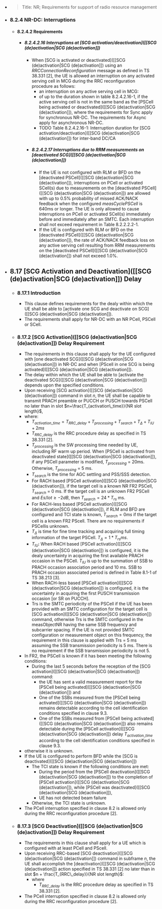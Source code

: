 - > Title: NR; Requirements for support of radio resource management
- ### 8.2.4 NR-DC: Interruptions
	- #### 8.2.4.2 Requirements
		- ##### 8.2.4.2.16 Interruptions at [SCG activation/deactivation]([[SCG (de)activation|SCG (de)activation]])
			- When [SCG is activated or deactivated]([[SCG (de)activation|SCG (de)activation]]) using an *RRCConnectionReconfiguration* message as defined in TS 38.331 [2], the UE is allowed an interruption on any activated serving cell in MCG during the RRC reconfiguration procedure as follows:
				- an interruption on any active serving cell in MCG:
				- of up to the duration shown in table 8.2.4.2.16-1, if the active serving cell is not in the same band as the [PSCell being activated or deactivated]([[SCG (de)activation|SCG (de)activation]]), where the requirements for Sync apply for synchronous NR-DC. The requirements for Async apply for asynchronous NR-DC.
				- TODO Table 8.2.4.2.16-1: Interruption duration for [SCG activation/deactivation]([[SCG (de)activation|SCG (de)activation]]) for inter-band DC/CA
			- ##### 8.2.4.2.17 Interruptions due to RRM measurements on [deactivated SCG]([[SCG (de)activation|SCG (de)activation]])
				- If the UE is not configured with RLM or BFD on the [deactivated PSCell]([[SCG (de)activation|SCG (de)activation]]), interruptions on PCell or activated SCell(s) due to measurements on the [deactivated PSCell]([[SCG (de)activation|SCG (de)activation]]) are allowed with up to 0.5% probability of missed ACK/NACK feedback when the configured *measCyclePSCell* is 640ms or longer. The UE is only allowed to cause interruptions on PCell or activated SCell(s) immediately before and immediately after an SMTC. Each interruption shall not exceed requirement in Table 8.2.2.2.2-1.
				- If the UE is configured with RLM or BFD on the [deactivated PSCell]([[SCG (de)activation|SCG (de)activation]]), the rate of ACK/NACK feedback loss on any active serving cell resulting from RRM measurements on the [deactivated PSCell]([[SCG (de)activation|SCG (de)activation]]) shall not exceed 1.0%.
- ## 8.17 [SCG Activation and Deactivation]([[SCG (de)activation|SCG (de)activation]]) Delay
	- ### 8.17.1 Introduction
		- This clause defines requirements for the dealy within which the UE shall be able to [activate one SCG and deactivate on SCG]([[SCG (de)activation|SCG (de)activation]]).
		- The requirements shall apply for NR-DC with an NR PCell, PSCell or SCell.
	- ### 8.17.2 [SCG Activation]([[SCG (de)activation|SCG (de)activation]]) Delay Requirement
		- The requirements in this clause shall apply for the UE configured with [one deactivated SCG]([[SCG (de)activation|SCG (de)activation]]) in NR-DC and when [PScell in one SCG is being activated]([[SCG (de)activation|SCG (de)activation]]).
		- The delay within which the UE shall be able to [activate the deactivated SCG]([[SCG (de)activation|SCG (de)activation]]) depends upon the specified conditions.
		- Upon receiving [SCG activation]([[SCG (de)activation|SCG (de)activation]]) command in slot *n*, the UE shall be capable to transmit PRACH preamble or PUCCH or PUSCH towards PSCell no later than in slot $n+\frac{T_{activation\_time}}{NR slot length}$,
		- where:
			- $T_{activation\_time}=T_{RRC\_delay}+T_{processing}+T_{search}+T_{\Delta}+T_{IU}+2 ms$
			- $T_{RRC\_delay}$ is the RRC procedure delay as specified in TS 38.331 [2].
			- $T_{processing}$ is the SW processing time needed by UE, including RF warm up period. When [PSCell is activated from deactivated state]([[SCG (de)activation|SCG (de)activation]]), if any PSCell parameter is modified, $T_{processing}$ = 20ms. Otherwise, $T_{processing}$ = 5 ms.
			- $T_{search}$ is the time for AGC settling and PSS/SSS detection.
			- For RACH based [PSCell activation]([[SCG (de)activation|SCG (de)activation]]), if the target cell is a known NR FR2 PSCell, $T_{search}$ = 0 ms. If the target cell is an unknown FR2 PSCell and $Es/Iot \ge -2 dB$, then $T_{search} = 24 * T_{rs}$ ms.
			- For RACH-less based [PSCell activation]([[SCG (de)activation|SCG (de)activation]]), if RLM and BFD are configured and TCI state is known, $T_{search}= 0 ms$ if the target cell is a known FR2 PScell. There are no requirements if PSCellis unknown.
			- $T_\Delta$ is time for fine time tracking and acquiring full timing information of the target PSCell. $T_\Delta = 1 * T_{rs} ms$.
			- $T_{IU}$: When RACH based [PSCell activation]([[SCG (de)activation|SCG (de)activation]]) is configured, it is the dealy uncertainty in acquiring the first available PRACH occasion in the PSCell. $T_{IU}$ is up to the summation of SSB to PRACH occasion association period and 10 ms. SSB to PRACH occasion associated period is defined in Table 8.1-1 of TS 38.213 [3].
			- When RACH-less based [PSCell activation]([[SCG (de)activation|SCG (de)activation]]) is configured, it is the uncertainty in acquiring the first PUSCH transmission occasion [or SR on PUCCH].
			- Trs is the SMTC periodicity of the PSCell if the UE has been provided with an SMTC configuration for the target cell is [SCG activation]([[SCG (de)activation|SCG (de)activation]]) command, otherwise Trs is the SMTC configured in the measObjectNR having the same SSB frequency and subcarrier spacing. If the UE is not provided SMTC configuration or measurement object on this frequency, the requirement in this clause is applied with Trs = 5 ms assuming the SSB transmission periodicity is 5 ms. There is no requirement if the SSB transmission periodicity is not 5.
		- In FR2, the PSCell is known if it has been meeting the following conditions:
			- During the last 5 seconds before the reception of the [SCG activation]([[SCG (de)activation|SCG (de)activation]]) command:
				- the UE has sent a valid measurement report for the [PSCell being activated]([[SCG (de)activation|SCG (de)activation]]) and
				- One of the SSBs measured from the [PSCell being activated]([[SCG (de)activation|SCG (de)activation]]) remains detectable according to the cell identification conditions specified in clause 9.3.
				- One of the SSBs measured from [PSCell being activated]([[SCG (de)activation|SCG (de)activation]]) also remains detectable during the [PSCell activation]([[SCG (de)activation|SCG (de)activation]]) delay $T_{activation\_time}$ according to the cell identification conditions specified in clause 9.3.
		- otherwise it is unknown.
		- If the UE is configured to perform BFD while the [SCG is deactivated]([[SCG (de)activation|SCG (de)activation]])
			- The TCI state is known if the following conditions are met:
				- During the period from the [PSCell deactivation]([[SCG (de)activation|SCG (de)activation]]) to the completion of [PSCell activation]([[SCG (de)activation|SCG (de)activation]]), while [PSCell was deactivated]([[SCG (de)activation|SCG (de)activation]]),
				- UE has not detected beam failure
			- Otherwise, the TCI state is unknown.
		- The PCell interruption specified in clause 8.2 is allowed only during the RRC reconfiguration procedure [2].
	- ### 8.17.3 [SCG Deactivation]([[SCG (de)activation|SCG (de)activation]]) Delay Requirement
		- The requirements in this clause shall apply for a UE which is configured with at least PCell and PScell.
		- Upon receiving RRC-based [SCG deactivation]([[SCG (de)activation|SCG (de)activation]]) command in subframe *n*, the UE shall accomplish the [deactivation]([[SCG (de)activation|SCG (de)activation]]) action specified in TS 38.331 [2] no later than in slot $n + \frac{T_{RRC\_delay}}{NR slot length}$:
			- where
				- $T_{RRC\_delay}$ is the RRC procedure delay as specified in TS 38.331 [2].
		- The PCell interruption specified in clause 8.2 is allowed only during the RRC reconfiguration procedure [2].
